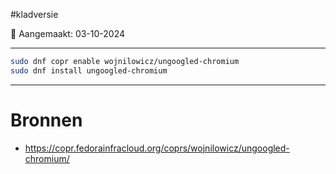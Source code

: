 #kladversie 

📅 Aangemaakt: 03-10-2024

---
```Bash
sudo dnf copr enable wojnilowicz/ungoogled-chromium
sudo dnf install ungoogled-chromium
```

--- 
# Bronnen
- https://copr.fedorainfracloud.org/coprs/wojnilowicz/ungoogled-chromium/